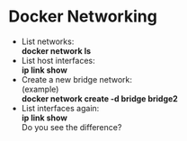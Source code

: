 # Docker Networking

- List networks:  
**docker network ls**
- List host interfaces:  
**ip link show**
- Create a new bridge network:  
(example)  
**docker network create -d bridge bridge2**
- List interfaces again:  
**ip link show**  
Do you see the difference?

